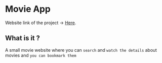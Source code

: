 # Movie App

Website link of the project -> [Here](https://www.basssam.me).

## What is it ?

A small movie website where you can `search` and `watch the details` about movies and `you can bookmark them  `
